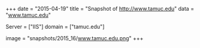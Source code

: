 
+++
date = "2015-04-19"
title = "Snapshot of http://www.tamuc.edu"
data = "www.tamuc.edu"

Server = ["IIS"]
domain = ["tamuc.edu"]

  image = "snapshots/2015_16/www.tamuc.edu.png"
+++
#
